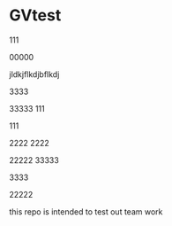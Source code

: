 # GVtest
111

00000

jldkjflkdjbflkdj

3333


33333
111

111


2222
2222


22222
33333

3333


22222


this repo is intended to test out team work
